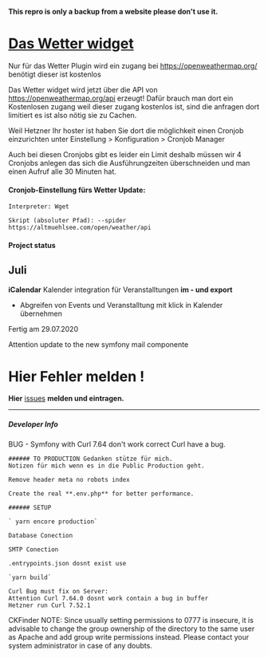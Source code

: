 **This repro is only a backup from a website please don't use it.**

# [Das Wetter widget](#weatherwidget)
Nur für das Wetter Plugin wird ein zugang bei https://openweathermap.org/ benötigt dieser ist kostenlos

Das Wetter widget wird jetzt über die API von https://openweathermap.org/api erzeugt!  Dafür brauch man dort ein Kostenlosen zugang weil dieser zugang kostenlos ist,  sind die anfragen dort limitiert es ist also nötig sie zu Cachen.

Weil Hetzner Ihr hoster ist haben Sie dort die möglichkeit einen Cronjob einzurichten unter Einstellung > Konfiguration > Cronjob Manager 

Auch bei diesen Cronjobs gibt es leider ein Limit deshalb müssen wir 4 Cronjobs anlegen das sich die Ausführungzeiten überschneiden und man einen Aufruf alle 30 Minuten hat.

#### Cronjob-Einstellung fürs Wetter Update:

`Interpreter: Wget`

`Skript (absoluter Pfad): --spider https://altmuehlsee.com/open/weather/api`



#### Project status

## Juli
**iCalendar** Kalender integration für Veranstalltungen **im - und export**
- Abgreifen von Events und Veranstalltung mit klick in Kalender übernehmen

Fertig am 29.07.2020

Attention update to the new symfony mail componente

# Hier Fehler melden !

**Hier** [issues](https://github.com/rogergerecke/alt-sym/issues) **melden und eintragen.**

---

##### Developer Info

BUG - Symfony with Curl 7.64 don't work correct Curl have a bug.

```
###### TO PRODUCTION Gedanken stütze für mich.
Notizen für mich wenn es in die Public Production geht.

Remove header meta no robots index

Create the real **.env.php** for better performance.

###### SETUP

` yarn encore production`

Database Conection

SMTP Conection

.entrypoints.json dosnt exist use

`yarn build`

Curl Bug must fix on Server:
Attention Curl 7.64.0 dosnt work contain a bug in buffer
Hetzner run Curl 7.52.1
```

CKFinder
NOTE: Since usually setting permissions to 0777 is insecure, it is advisable to change the group ownership of the directory to the same user as Apache and add group write permissions instead. Please contact your system administrator in case of any doubts.

[https://studio-42.github.io/elFinder/#elf_l1_Lw]: https://studio-42.github.io/elFinder/#elf_l1_Lw